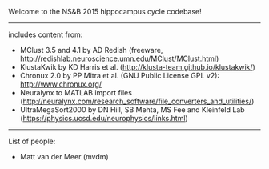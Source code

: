 Welcome to the NS&B 2015 hippocampus cycle codebase!

***

includes content from:
- MClust 3.5 and 4.1 by AD Redish (freeware, http://redishlab.neuroscience.umn.edu/MClust/MClust.html)
- KlustaKwik by KD Harris et al. (http://klusta-team.github.io/klustakwik/)
- Chronux 2.0 by PP Mitra et al. (GNU Public License GPL v2): http://www.chronux.org/
- Neuralynx to MATLAB import files (http://neuralynx.com/research_software/file_converters_and_utilities/)
- UltraMegaSort2000 by DN Hill, SB Mehta, MS Fee and Kleinfeld Lab (https://physics.ucsd.edu/neurophysics/links.html)

***
List of people:  
* Matt van der Meer (mvdm)  


